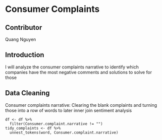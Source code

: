  # Consumer Complaints
 ## Contributor
 <p> Quang Nguyen </p>

 ## Introduction
 <p>I will analyze the consumer complaints narrative to identify which companies 
  have the most negative comments and solutions to solve for those </p>

 ## Data Cleaning
 <p>Consumer complaints narrative: Clearing the blank complaints and turning those into a row of words to later inner join sentiment analysis</p>
 
```
df <- df %>%
  filter(Consumer.complaint.narrative != "")
tidy_complaints <- df %>%
  unnest_tokens(word, Consumer.complaint.narrative)
```


